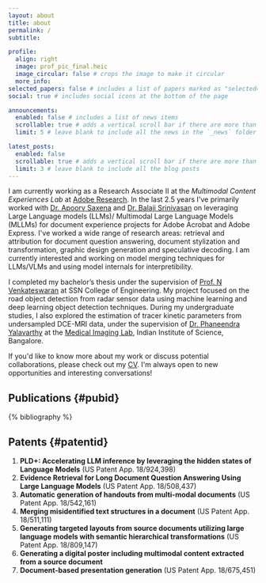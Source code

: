```yaml
---
layout: about
title: about
permalink: /
subtitle: 

profile:
  align: right
  image: prof_pic_final.heic
  image_circular: false # crops the image to make it circular
  more_info: 
selected_papers: false # includes a list of papers marked as "selected={true}"
social: true # includes social icons at the bottom of the page

announcements:
  enabled: false # includes a list of news items
  scrollable: true # adds a vertical scroll bar if there are more than 3 news items
  limit: 5 # leave blank to include all the news in the `_news` folder

latest_posts:
  enabled: false
  scrollable: true # adds a vertical scroll bar if there are more than 3 new posts items
  limit: 3 # leave blank to include all the blog posts
---
```


I am currently working as a Research Associate II at the *Multimodal Content Experiences Lab*  at [Adobe Research](https://research.adobe.com/). In the last 2.5 years I've primarily worked with [Dr. Apoorv Saxena](https://research.adobe.com/person/apoorv-saxena/) and [Dr. Balaji Srinivasan](https://research.adobe.com/person/balaji-vasan-srinivasan/) on leveraging Large Language models (LLMs)/ Multimodal Large Language Models (MLLMs) for document experience projects for Adobe Acrobat and Adobe Express. I've worked a wide range of research areas: retrieval and attribution for document question answering, document stylization and transformation, graphic design generation and speculative decoding. I am currently interested and working on model merging techniques for LLMs/VLMs and using model internals for interpretibility. 

I completed my bachelor’s thesis under the supervision of [Prof. N Venkateswaran](https://www.ssn.edu.in/staff-members/dr-n-venkateswaran/) at SSN College of Engineering. My project focused on the road object detection from radar sensor data using machine learning and deep learning object detection techniques. During my undergraduate studies, I also explored the estimation of tracer kinetic parameters from undersampled DCE-MRI data, under the supervision of [Dr. Phaneendra Yalavarthy](http://cds.iisc.ac.in/faculty/yalavarthy/) at the [Medical Imaging Lab](http://cds.iisc.ac.in/faculty/yalavarthy/MIG/index.html), Indian Institute of Science, Bangalore.

If you'd like to know more about my work or discuss potential collaborations, please check out my [CV](https://drive.google.com/file/d/1g8cMt-ZXZrlr51qxeZnOraboziLpAcJF/view?usp=share_link). I'm always open to new opportunities and interesting conversations!

## Publications {#pubid}

<!-- _pages/publications.md -->

<div class="publications">

{% bibliography %}

</div>


## Patents {#patentid}
<!-- <ul>
  <li>**PLD+: Accelerating LLM inference by leveraging the hidden states of Language Models** (US Patent App. 18/924,398)</li>
  <li>**Evidence Retrieval for Long Document Question Answering Using Large Language Models** (US Patent App. 18/508,437)</li>
  <li>**Automatic generation of handouts from multi-modal documents** (US Patent App. 18/542,161)</li>
  <li>**Merging misidentified text structures in a document** (US Patent App. 18/511,111)</li>
  <li>**Generating targeted layouts from source documents utilizing large language models with semantic hierarchical transformations** (US Patent App. 18/809,147)</li>
  <li>**Generating a digital poster including multimodal content extracted from a source document**</li>
  <li>**Document-based presentation generation** (US Patent App. 18/675,451)</li>
</ul> -->
1. **PLD+: Accelerating LLM inference by leveraging the hidden states of Language Models** (US Patent App. 18/924,398)
2. **Evidence Retrieval for Long Document Question Answering Using Large Language Models** (US Patent App. 18/508,437)
3. **Automatic generation of handouts from multi-modal documents** (US Patent App. 18/542,161)
4. **Merging misidentified text structures in a document** (US Patent App. 18/511,111)
5. **Generating targeted layouts from source documents utilizing large language models with semantic hierarchical transformations** (US Patent App. 18/809,147)
6. **Generating a digital poster including multimodal content extracted from a source document**
7. **Document-based presentation generation** (US Patent App. 18/675,451)



<!-- ## CV {#cvid} -->
